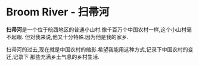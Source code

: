 # Broom River - 扫帚河
**扫帚河**是一个位于皖西地区的普通小山村.像千百万个中国农村一样,这个小山村毫不起眼.
但对我来说,他又十分特殊.因为他是我的家乡.

扫帚河的过去,现在就是中国农村的缩影.希望我能用这种方式,记录下中国农村的变迁,记录下
那些充满乡土气息的乡村生活.
